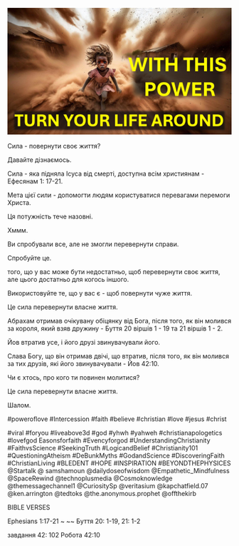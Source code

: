 ![Video cover image](../cover.jpg "cover photo")

Сила - повернути своє життя?

Давайте дізнаємось.

Сила - яка підняла Ісуса від смерті, доступна всім християнам - Ефесянам 1: 17-21.

Мета цієї сили - допомогти людям користуватися перевагами перемоги Христа.

Ця потужність тече назовні.

Хммм.

Ви спробували все, але не змогли перевернути справи.

Спробуйте це.

того, що у вас може бути недостатньо, щоб перевернути своє життя, але цього достатньо для когось іншого.

Використовуйте те, що у вас є - щоб повернути чуже життя.

Це сила перевернути власне життя.

Абрахам отримав очікувану обіцянку від Бога, після того, як він молився за короля, який взяв дружину - Буття 20 віршів 1 - 19 та 21 віршів 1 - 2.

Йов втратив усе, і його друзі звинувачували його.

Слава Богу, що він отримав двічі, що втратив, після того, як він молився за тих друзів, які його звинувачували - Йов 42:10.

Чи є хтось, про кого ти повинен молитися?

Це сила перевернути власне життя.

Шалом.


#poweroflove #Intercession #faith #believe #christian #love #jesus #christ

#viral #foryou #liveabove3d #god #yhwh #yahweh #christianapologetics #lovefgod Easonsforfaith #Evencyforgod #UnderstandingChristianity #FaithvsScience #SeekingTruth #LogicandBelief #Christianity101 #QuestioningAtheism #DeBunkMyths #GodandScience #DiscoveringFaith #ChristianLiving #BLEDENT #HOPE #INSPIRATION #BEYONDTHEPHYSICES @Startalk @ samshamoun @dailydoseofwisdom @Empathetic_Mindfulness @SpaceRewind @technoplusmedia @Cosmoknowledge @themessagechannel1 @CuriositySp @veritasium @kapchatfield.07 @ken.arrington @tedtoks @the.anonymous.prophet @offthekirb

BIBLE VERSES


Ephesians 1:17-21 ~ ~~ Буття 20: 1-19, 21: 1-2

завдання 42: 102
Робота 42:10